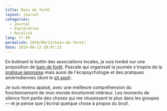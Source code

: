 ```yaml
---
title: Bain de forêt
layout: journal
categories:
  - Journal
  - Exploration
  - Ruralité
lang: fr-FR
permalink: 2019/06/23/bain-de-foret/
date: 2019-06-23 20:07:23
---
```


En butinant le bottin des associations locales, je suis tombé sur une proposition de [bain de forêt](https://dryade26.org/?p=165). Pascale qui organisait la journée s'inspire de la [pratique japonaise](https://www.lemonde.fr/m-perso/article/2018/04/22/le-bain-de-foret-comme-therapie_5288892_4497916.html) mais aussi de l'écopsychologie et des pratiques amérindiennes (dont le [sit spot](/2019/05/21/premier-jour/)).

Je suis revenu apaisé, avec une meilleure compréhension du fonctionnement de mon monde émotionnel intérieur. Les moments de silence font partie des choses qui me réussissent le plus dans les groupes — et je pense que j'écrirai quelque chose à propos du _bruit_.